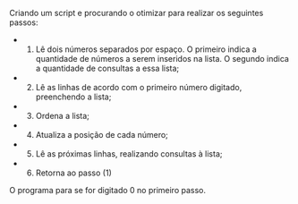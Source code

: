 Criando um script e procurando o otimizar para realizar os seguintes passos:
- 1) Lê dois números separados por espaço. O primeiro indica a quantidade de números a serem inseridos na lista. O segundo indica a quantidade de consultas a essa lista;
- 2) Lê as linhas de acordo com o primeiro número digitado, preenchendo a lista;
- 3) Ordena a lista;
- 4) Atualiza a posição de cada número;
- 5) Lê as próximas linhas, realizando consultas à lista;
- 6) Retorna ao passo (1)

O programa para se for digitado 0 no primeiro passo.